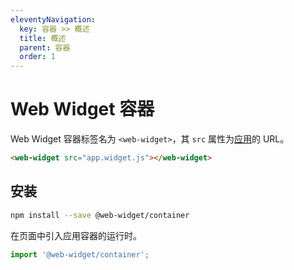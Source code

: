 ```yaml
---
eleventyNavigation:
  key: 容器 >> 概述
  title: 概述
  parent: 容器
  order: 1
---
```


# Web Widget 容器

Web Widget 容器标签名为 `<web-widget>`，其 `src` 属性为[应用](../application/overview.md)的 URL。

```html
<web-widget src="app.widget.js"></web-widget>
```

## 安装

```bash
npm install --save @web-widget/container
```

在页面中引入应用容器的运行时。

```js
import '@web-widget/container';
```
